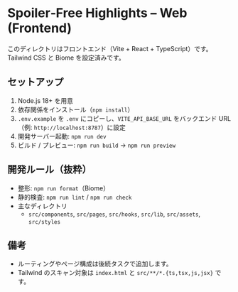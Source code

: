 # Spoiler‑Free Highlights – Web (Frontend)

このディレクトリはフロントエンド（Vite + React + TypeScript）です。Tailwind CSS と Biome を設定済みです。

## セットアップ

1. Node.js 18+ を用意
2. 依存関係をインストール（`npm install`）
3. `.env.example` を `.env` にコピーし、`VITE_API_BASE_URL` をバックエンド URL（例: `http://localhost:8787`）に設定
4. 開発サーバー起動: `npm run dev`
5. ビルド / プレビュー: `npm run build` → `npm run preview`

## 開発ルール（抜粋）

- 整形: `npm run format`（Biome）
- 静的検査: `npm run lint` / `npm run check`
- 主なディレクトリ
  - `src/components`, `src/pages`, `src/hooks`, `src/lib`, `src/assets`, `src/styles`

## 備考

- ルーティングやページ構成は後続タスクで追加します。
- Tailwind のスキャン対象は `index.html` と `src/**/*.{ts,tsx,js,jsx}` です。
